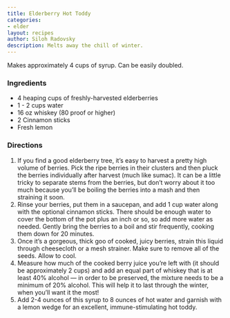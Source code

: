 ```yaml
---
title: Elderberry Hot Toddy
categories:
- elder
layout: recipes
author: Siloh Radovsky
description: Melts away the chill of winter.
---
```


Makes approximately 4 cups of syrup. Can be easily doubled. 

### Ingredients
- 4 heaping cups of freshly-harvested elderberries
- 1 - 2 cups water
- 16 oz whiskey (80 proof or higher)
- 2 Cinnamon sticks
- Fresh lemon

### Directions

1. If you find a good elderberry tree, it’s easy to harvest a pretty high volume of berries. Pick the ripe berries in their clusters and then pluck the berries individually after harvest (much like sumac). It can be a little tricky to separate stems from the berries, but don’t worry about it too much because you’ll be boiling the berries into a mash and then straining it soon. 
3. Rinse your berries, put them in a saucepan, and add 1 cup water along with the optional cinnamon sticks. There should be enough water to cover the bottom of the pot plus an inch or so, so add more water as needed. Gently bring the berries to a boil and stir frequently, cooking them down for 20 minutes.
4. Once it’s a gorgeous, thick goo of cooked, juicy berries, strain this liquid through cheesecloth or a mesh strainer. Make sure to remove all of the seeds. Allow to cool. 
5. Measure how much of the cooked berry juice you’re left with (it should be approximately 2 cups) and add an equal part of whiskey that is at least 40% alcohol — in order to be preserved, the mixture needs to be a minimum of 20% alcohol. This will help it to last through the winter, when you’ll want it the most!
6. Add 2-4 ounces of this syrup to 8 ounces of hot water and garnish with a lemon wedge for an excellent, immune-stimulating hot toddy.
